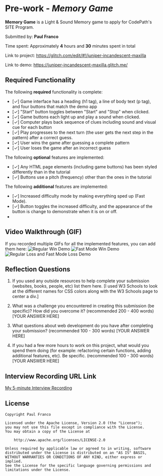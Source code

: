 # Pre-work - *Memory Game*

**Memory Game** is a Light & Sound Memory game to apply for CodePath's SITE Program. 

Submitted by: **Paul Franco**

Time spent: Approximately **4** hours and **30** minutes spent in total

Link to project: https://glitch.com/edit/#!/juniper-incandescent-maxilla

Link to demo: https://juniper-incandescent-maxilla.glitch.me/

## Required Functionality

The following **required** functionality is complete:

* [✓] Game interface has a heading (h1 tag), a line of body text (p tag), and four buttons that match the demo app
* [✓] "Start" button toggles between "Start" and "Stop" when clicked. 
* [✓] Game buttons each light up and play a sound when clicked. 
* [✓] Computer plays back sequence of clues including sound and visual cue for each button
* [✓] Play progresses to the next turn (the user gets the next step in the pattern) after a correct guess. 
* [✓] User wins the game after guessing a complete pattern
* [✓] User loses the game after an incorrect guess

The following **optional** features are implemented:

* [✓] Any HTML page elements (including game buttons) has been styled differently than in the tutorial
* [✓] Buttons use a pitch (frequency) other than the ones in the tutorial

The following **additional** features are implemented:

- [✓] Increased difficulty mode by making everything sped up (Fast Mode).
- [✓] Button toggles the increased difficulty, and the appearance of the button is change to demonstrate when it is on or off.
- 
## Video Walkthrough (GIF)

If you recorded multiple GIFs for all the implemented features, you can add them here:
![Regular Win Demo](https://recordit.co/S9IBIiaRn9)
![Fast Mode Win Demo](https://recordit.co/19lRM5Bb70)
![Regular Loss and Fast Mode Loss Demo](https://recordit.co/X612KYvHuj)


## Reflection Questions
1. If you used any outside resources to help complete your submission (websites, books, people, etc) list them here. 
[I used W3 Schools to look at the different names for CSS colors along with the W3 Schools page to center a div.]

2. What was a challenge you encountered in creating this submission (be specific)? How did you overcome it? (recommended 200 - 400 words) 
[YOUR ANSWER HERE]

3. What questions about web development do you have after completing your submission? (recommended 100 - 300 words) 
[YOUR ANSWER HERE]

4. If you had a few more hours to work on this project, what would you spend them doing (for example: refactoring certain functions, adding additional features, etc). Be specific. (recommended 100 - 300 words) 
[YOUR ANSWER HERE]



## Interview Recording URL Link

[My 5-minute Interview Recording](your-link-here)


## License

    Copyright Paul Franco

    Licensed under the Apache License, Version 2.0 (the "License");
    you may not use this file except in compliance with the License.
    You may obtain a copy of the License at

        http://www.apache.org/licenses/LICENSE-2.0

    Unless required by applicable law or agreed to in writing, software
    distributed under the License is distributed on an "AS IS" BASIS,
    WITHOUT WARRANTIES OR CONDITIONS OF ANY KIND, either express or implied.
    See the License for the specific language governing permissions and
    limitations under the License.
